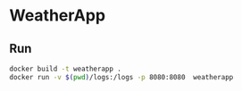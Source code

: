 # WeatherApp

## Run
```bash
docker build -t weatherapp .
docker run -v $(pwd)/logs:/logs -p 8080:8080  weatherapp
```

